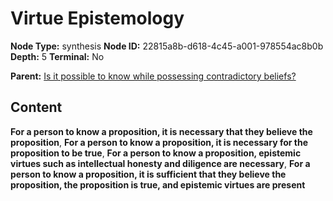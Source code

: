 # Virtue Epistemology

**Node Type:** synthesis
**Node ID:** 22815a8b-d618-4c45-a001-978554ac8b0b
**Depth:** 5
**Terminal:** No

**Parent:** [Is it possible to know while possessing contradictory beliefs?](is-it-possible-to-know-while-possessing-contradictory-beliefs-antithesis-bd23cea1-3fc1-4b3f-a70a-82b3a4b52815.md)

## Content

**For a person to know a proposition, it is necessary that they believe the proposition**, **For a person to know a proposition, it is necessary for the proposition to be true**, **For a person to know a proposition, epistemic virtues such as intellectual honesty and diligence are necessary**, **For a person to know a proposition, it is sufficient that they believe the proposition, the proposition is true, and epistemic virtues are present**

